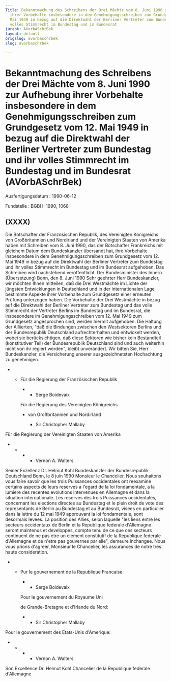 ```yaml
---
Title: Bekanntmachung des Schreibens der Drei Mächte vom 8. Juni 1990 zur Aufhebung
  ihrer Vorbehalte insbesondere in dem Genehmigungsschreiben zum Grundgesetz vom 12.
  Mai 1949 in bezug auf die Direktwahl der Berliner Vertreter zum Bundestag und ihr
  volles Stimmrecht im Bundestag und im Bundesrat
jurabk: AVorbASchrBek
layout: default
origslug: avorbaschrbek
slug: avorbaschrbek

---
```


# Bekanntmachung des Schreibens der Drei Mächte vom 8. Juni 1990 zur Aufhebung ihrer Vorbehalte insbesondere in dem Genehmigungsschreiben zum Grundgesetz vom 12. Mai 1949 in bezug auf die Direktwahl der Berliner Vertreter zum Bundestag und ihr volles Stimmrecht im Bundestag und im Bundesrat (AVorbASchrBek)

Ausfertigungsdatum
:   1990-06-12

Fundstelle
:   BGBl I: 1990, 1068



## (XXXX)

Die Botschafter der Französischen Republik, des Vereinigten Königreichs von Großbritannien und Nordirland und der Vereinigten Staaten von Amerika haben mit Schreiben vom 8. Juni 1990, das der Botschafter Frankreichs mit gleichem Datum dem Bundeskanzler übersandt hat, ihre Vorbehalte insbesondere in dem Genehmigungsschreiben zum Grundgesetz vom 12. Mai 1949 in bezug auf die Direktwahl der Berliner Vertreter zum Bundestag und ihr volles Stimmrecht im Bundestag und im Bundesrat aufgehoben.
Das Schreiben wird nachstehend veröffentlicht.
Der Bundesminister des Innern
(Übersetzung)
Bonn, den 8. Juni 1990
Sehr geehrter Herr Bundeskanzler,
wir möchten Ihnen mitteilen, daß die Drei Westmächte im Lichte der jüngsten Entwicklungen in Deutschland und in der internationalen Lage bestimmte Aspekte ihrer Vorbehalte zum Grundgesetz einer erneuten Prüfung unterzogen haben.
Die Vorbehalte der Drei Westmächte in bezug auf die Direktwahl der Berliner Vertreter zum Bundestag und das volle Stimmrecht der Vertreter Berlins im Bundestag und im Bundesrat, die insbesondere im Genehmigungsschreiben vom 12. Mai 1949 zum Grundgesetz angesprochen sind, werden hiermit aufgehoben.
Die Haltung der Alliierten, "daß die Bindungen zwischen den Westsektoren Berlins und der Bundesrepublik Deutschland aufrechterhalten und entwickelt werden, wobei sie berücksichtigen, daß diese Sektoren wie bisher kein Bestandteil (konstitutiver Teil) der Bundesrepublik Deutschland sind und auch weiterhin nicht von ihr regiert werden", bleibt unverändert.
Wir bitten Sie, Herr Bundeskanzler, die Versicherung unserer ausgezeichnetsten Hochachtung zu genehmigen.

*
    *   Für die Regierung der Französischen Republik

        *
            *   Serge Boidevaix







        Für die Regierung des Vereinigten Königreichs

        *   von Großbritannien und Nordirland

            *   Sir Christopher Mallaby












Für die Regierung der Vereinigten Staaten von Amerika

*
    *
        *
            *   Vernon A. Walters












Seiner Exzellenz
Dr. Helmut Kohl
Bundeskanzler der Bundesrepublik Deutschland
Bonn, le 8 juin 1990
Monsieur le Chancelier,
Nous souhaitons vous faire savoir que les trois Puissances occidentales ont reexamine certains aspects de leurs reserves a l'egard de la loi fondamentale, a la lumiere des recentes evolutions intervenues en Allemagne et dans la situation internationale.
Les reserves des trois Puissances occidentales, concernant les elections directes au Bundestag et le plein droit de vote des representants de Berlin au Bundestag et au Bundesrat, visees en particulier dans la lettre du 12 mai 1949 approuvant la loi fondamentale, sont desormais levees.
La position des Allies, selon laquelle "les liens entre les secteurs occidentaux de Berlin et la Republique federale d'Allemagne seront maintenus et developpes, compte tenu de ce que ces secteurs continuent de ne pas etre un element constitutif de la Republique federale d'Allemagne et de n'etre pas gouvernes par elle", demeure inchangee.
Nous vous prions d'agreer, Monsieur le Chancelier, les assurances de notre tres haute consideration.

*
    *   Pur le gouvernement de la Republique Francaise:

        *
            *   Serge Boidevaix







        Pour le gouvernement du Royaume Uni

        de Grande-Bretagne et d'Irlande du Nord:

        *
            *   Sir Christopher Mallaby












Pour le gouvernement des Etats-Unis d'Amerique:

*
    *
        *
            *   Vernon A. Walters












Son Excellence
Dr. Helmut Kohl
Chancelier de la Republique federale d'Allemagne

